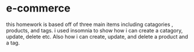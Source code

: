 # e-commerce


this homework is based off of three main items including catagories , products, and tags. i used insomnia to show how i can create a catagory, update, delete etc. Also how i can create, update, and delete a product and a tag.